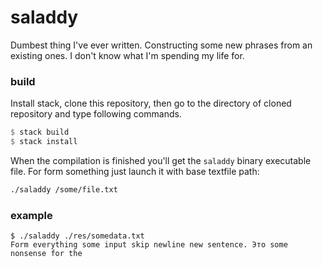 # saladdy
Dumbest thing I've ever written. Constructing some new phrases from an existing ones. I don't know what I'm spending my life for.

### build
Install stack, clone this repository, then go to the directory of cloned repository and type following commands.
```haskell
$ stack build
$ stack install
```
When the compilation is finished you'll get the `saladdy` binary executable file. For form something just launch it with base textfile path:
```bash 
./saladdy /some/file.txt
```

### example
```
$ ./saladdy ./res/somedata.txt
Form everything some input skip newline new sentence. Это some nonsense for the
```
